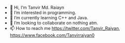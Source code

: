 - 👋 Hi, I’m Tanvir Md. Raiayn
- 👀 I’m interested in programming.
- 🌱 I’m currently learning C++ and Java.
- 💞️ I’m looking to collaborate on nothing atm.
- 📫 How to reach me https://twitter.com/Tanvir_Raiyan, https://www.facebook.com/Tanvirraiyan0 
